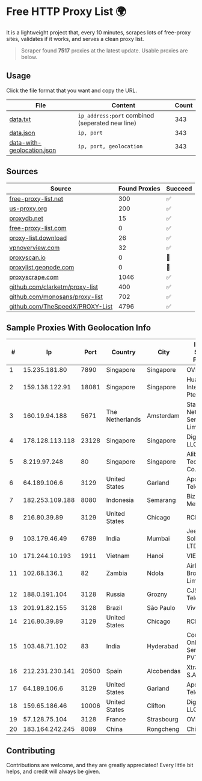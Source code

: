 
# Free HTTP Proxy List 🌍

It is a lightweight project that, every 10 minutes, scrapes lots of free-proxy sites, validates if it works, and serves a clean proxy list.


> Scraper found **7517** proxies at the latest update. Usable proxies are below.

## Usage

Click the file format that you want and copy the URL.


|File|Content|Count|
|----|-------|-----|
|[data.txt](https://raw.githubusercontent.com/themiralay/Proxy-List-World/master/data.txt)|`ip_address:port` combined (seperated new line)|343|
|[data.json](https://raw.githubusercontent.com/themiralay/Proxy-List-World/master/data.json)|`ip, port`|343|
|[data-with-geolocation.json](https://raw.githubusercontent.com/themiralay/Proxy-List-World/master/data-with-geolocation.json)|`ip, port, geolocation`|343|

## Sources

|Source|Found Proxies|Succeed|
|------|-------------|-------|
|[free-proxy-list.net](https://free-proxy-list.net)|300|✅|
|[us-proxy.org](https://www.us-proxy.org)|200|✅|
|[proxydb.net](http://proxydb.net)|15|✅|
|[free-proxy-list.com](https://free-proxy-list.com/?page=&port=&type%5B%5D=http&type%5B%5D=https&up_time=0&search=Search)|0|✅|
|[proxy-list.download](https://www.proxy-list.download/HTTP)|26|✅|
|[vpnoverview.com](https://vpnoverview.com/privacy/anonymous-browsing/free-proxy-servers)|32|✅|
|[proxyscan.io](https://www.proxyscan.io)|0|🚫|
|[proxylist.geonode.com](https://proxylist.geonode.com/api/proxy-list?limit=300&page=1&sort_by=lastChecked&sort_type=desc&protocols=http,https)|0|🚫|
|[proxyscrape.com](https://api.proxyscrape.com/v2/?request=displayproxies&protocol=http&timeout=10000&country=all&ssl=all&anonymity=all)|1046|✅|
|[github.com/clarketm/proxy-list](https://raw.githubusercontent.com/clarketm/proxy-list/master/proxy-list-raw.txt)|400|✅|
|[github.com/monosans/proxy-list](https://raw.githubusercontent.com/monosans/proxy-list/main/proxies/http.txt)|702|✅|
|[github.com/TheSpeedX/PROXY-List](https://raw.githubusercontent.com/TheSpeedX/PROXY-List/master/http.txt)|4796|✅|


## Sample Proxies With Geolocation Info

|#|Ip|Port|Country|City|Internet Service Provider|
|-|--|----|-------|----|-------------------------|
|1|15.235.181.80|7890|Singapore|Singapore|OVH SAS|
|2|159.138.122.91|18081|Singapore|Singapore|Huawei International Pte. LTD|
|3|160.19.94.188|5671|The Netherlands|Amsterdam|Stallion Network Services Limited|
|4|178.128.113.118|23128|Singapore|Singapore|DigitalOcean, LLC|
|5|8.219.97.248|80|Singapore|Singapore|Alibaba (US) Technology Co., Ltd.|
|6|64.189.106.6|3129|United States|Garland|Apogee Telecom Inc.|
|7|182.253.109.188|8080|Indonesia|Semarang|Biznet Metronet|
|8|216.80.39.89|3129|United States|Chicago|RCN|
|9|103.179.46.49|6789|India|Mumbai|Jeebr Cloud Solution PVT LTD|
|10|171.244.10.193|1911|Vietnam|Hanoi|VIETEL|
|11|102.68.136.1|82|Zambia|Ndola|AirLink Broadband Limited|
|12|188.0.191.104|3128|Russia|Grozny|CJSC Vainah Telecom|
|13|201.91.82.155|3128|Brazil|São Paulo|Vivo|
|14|216.80.39.89|3129|United States|Chicago|RCN|
|15|103.48.71.102|83|India|Hyderabad|Country Online Services PVT LTD|
|16|212.231.230.141|20500|Spain|Alcobendas|Xtra Telecom S.A|
|17|64.189.106.6|3129|United States|Garland|Apogee Telecom Inc.|
|18|159.65.186.46|10006|United States|Clifton|DigitalOcean, LLC|
|19|57.128.75.104|3128|France|Strasbourg|OVH SAS|
|20|183.164.242.245|8089|China|Rongcheng|Chinanet|



## Contributing

Contributions are welcome, and they are greatly appreciated! Every
little bit helps, and credit will always be given.

